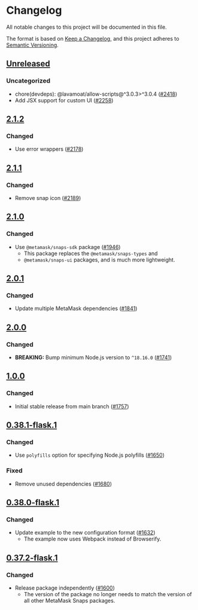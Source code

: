 # Changelog

All notable changes to this project will be documented in this file.

The format is based on [Keep a Changelog](https://keepachangelog.com/en/1.0.0/),
and this project adheres to [Semantic Versioning](https://semver.org/spec/v2.0.0.html).

## [Unreleased]

### Uncategorized

- chore(devdeps): @lavamoat/allow-scripts@^3.0.3>^3.0.4 ([#2418](https://github.com/MetaMask/snaps-skunkworks.git/pull/2418))
- Add JSX support for custom UI ([#2258](https://github.com/MetaMask/snaps-skunkworks.git/pull/2258))

## [2.1.2]

### Changed

- Use error wrappers ([#2178](https://github.com/MetaMask/snaps/pull/2178))

## [2.1.1]

### Changed

- Remove snap icon ([#2189](https://github.com/MetaMask/snaps/pull/2189))

## [2.1.0]

### Changed

- Use `@metamask/snaps-sdk` package ([#1946](https://github.com/MetaMask/snaps/pull/1946))
  - This package replaces the `@metamask/snaps-types` and
  - `@metamask/snaps-ui` packages, and is much more lightweight.

## [2.0.1]

### Changed

- Update multiple MetaMask dependencies ([#1841](https://github.com/MetaMask/snaps/pull/1841))

## [2.0.0]

### Changed

- **BREAKING:** Bump minimum Node.js version to `^18.16.0` ([#1741](https://github.com/MetaMask/snaps/pull/1741))

## [1.0.0]

### Changed

- Initial stable release from main branch ([#1757](https://github.com/MetaMask/snaps/pull/1757))

## [0.38.1-flask.1]

### Changed

- Use `polyfills` option for specifying Node.js polyfills ([#1650](https://github.com/MetaMask/snaps/pull/1650))

### Fixed

- Remove unused dependencies ([#1680](https://github.com/MetaMask/snaps/pull/1680))

## [0.38.0-flask.1]

### Changed

- Update example to the new configuration format ([#1632](https://github.com/MetaMask/snaps/pull/1632))
  - The example now uses Webpack instead of Browserify.

## [0.37.2-flask.1]

### Changed

- Release package independently ([#1600](https://github.com/MetaMask/snaps/pull/1600))
  - The version of the package no longer needs to match the version of all other
    MetaMask Snaps packages.

[Unreleased]: https://github.com/MetaMask/snaps-skunkworks.git/compare/@metamask/error-example-snap@2.1.2...HEAD
[2.1.2]: https://github.com/MetaMask/snaps-skunkworks.git/compare/@metamask/error-example-snap@2.1.1...@metamask/error-example-snap@2.1.2
[2.1.1]: https://github.com/MetaMask/snaps-skunkworks.git/compare/@metamask/error-example-snap@2.1.0...@metamask/error-example-snap@2.1.1
[2.1.0]: https://github.com/MetaMask/snaps-skunkworks.git/compare/@metamask/error-example-snap@2.0.1...@metamask/error-example-snap@2.1.0
[2.0.1]: https://github.com/MetaMask/snaps-skunkworks.git/compare/@metamask/error-example-snap@2.0.0...@metamask/error-example-snap@2.0.1
[2.0.0]: https://github.com/MetaMask/snaps-skunkworks.git/compare/@metamask/error-example-snap@1.0.0...@metamask/error-example-snap@2.0.0
[1.0.0]: https://github.com/MetaMask/snaps-skunkworks.git/compare/@metamask/error-example-snap@0.38.1-flask.1...@metamask/error-example-snap@1.0.0
[0.38.1-flask.1]: https://github.com/MetaMask/snaps-skunkworks.git/compare/@metamask/error-example-snap@0.38.0-flask.1...@metamask/error-example-snap@0.38.1-flask.1
[0.38.0-flask.1]: https://github.com/MetaMask/snaps-skunkworks.git/compare/@metamask/error-example-snap@0.37.2-flask.1...@metamask/error-example-snap@0.38.0-flask.1
[0.37.2-flask.1]: https://github.com/MetaMask/snaps-skunkworks.git/releases/tag/@metamask/error-example-snap@0.37.2-flask.1
